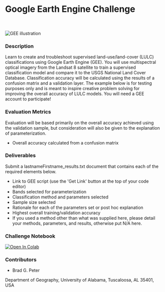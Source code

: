 # Google Earth Engine Challenge
<br><br>
![GEE illustration](https://github.com/cartoscience/ML4SCI/blob/main/GoogleEarthEngineChallenge/hackathon_slide.JPG)


### Description

Learn to create and troubleshoot supervised land-use/land-cover (LULC) classifications using Google Earth Engine (GEE). You will use multispectral optical imagery from the Landsat 8 satellite to train a supervised classification model and compare it to the USGS National Land Cover Database. Classification accuracy will be calculated using the results of a confusion matrix and a validation layer. The example below is for testing purposes only and is meant to inspire creative problem solving for improving the overall accuracy of LULC models. You will need a GEE account to participate!

### Evaluation Metrics

Evaluation will be based primarily on the overall accuracy achieved using the validation sample, but consideration will also be given to the explanation of parameterization.

* Overall accuracy calculated from a confusion matrix  

### Deliverables 

Submit a lastnameFirstname_results.txt document that contains each of the required elements below.

* Link to GEE script (use the 'Get Link' button at the top of your code editor)
* Bands selected for parameterization
* Classification method and parameters selected
* Sample size selected
* Rationale for each of the parameters set or post hoc explanation
* Highest overall training/validation accuracy
* If you used a method other than what was supplied here, please detail your methods, parameters, and results, otherwise put N/A here.

### Challenge Notebook 

[![Open In Colab](https://colab.research.google.com/assets/colab-badge.svg)](https://github.com/ML4SCIHackathon/ML4SCI/blob/main/GoogleEarthEngineChallenge/SupervisedClassificationGEE.ipynb)

### Contributors

* Brad G. Peter

Department of Geography, University of Alabama, Tuscaloosa, AL 35401, USA

